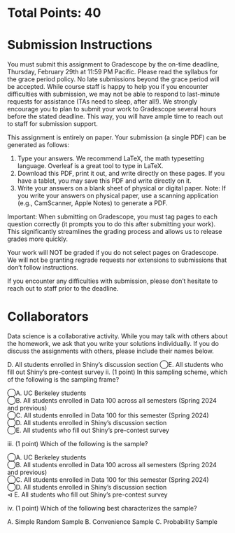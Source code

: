 # Total Points: 40  

# Submission Instructions  

You must submit this assignment to Gradescope by the on-time deadline, Thursday, February 29th at 11:59 PM Pacific. Please read the syllabus for the grace period policy. No late submissions beyond the grace period will be accepted. While course staff is happy to help you if you encounter difficulties with submission, we may not be able to respond to last-minute requests for assistance (TAs need to sleep, after all!). We strongly encourage you to plan to submit your work to Gradescope several hours before the stated deadline. This way, you will have ample time to reach out to staff for submission support.  

This assignment is entirely on paper. Your submission (a single PDF) can be generated as follows:  

1. Type your answers. We recommend LaTeX, the math typesetting language. Overleaf is a great tool to type in LaTeX.   
2. Download this PDF, print it out, and write directly on these pages. If you have a tablet, you may save this PDF and write directly on it.   
3. Write your answers on a blank sheet of physical or digital paper. Note: If you write your answers on physical paper, use a scanning application (e.g., CamScanner, Apple Notes) to generate a PDF.  

Important: When submitting on Gradescope, you must tag pages to each question correctly (it prompts you to do this after submitting your work). This significantly streamlines the grading process and allows us to release grades more quickly.  

Your work will NOT be graded if you do not select pages on Gradescope. We will not be granting regrade requests nor extensions to submissions that don’t follow instructions.  

If you encounter any difficulties with submission, please don’t hesitate to reach out to staff prior to the deadline.  

# Collaborators  

Data science is a collaborative activity. While you may talk with others about the homework, we ask that you write your solutions individually. If you do discuss the assignments with others, please include their names below.  

D. All students enrolled in Shiny’s discussion section ⃝E. All students who fill out Shiny’s pre-contest survey ii. (1 point) In this sampling scheme, which of the following is the sampling frame?  

⃝A. UC Berkeley students   
⃝B. All students enrolled in Data 100 across all semesters (Spring 2024 and previous)   
⃝C. All students enrolled in Data 100 for this semester (Spring 2024)   
⃝D. All students enrolled in Shiny’s discussion section   
⃝E. All students who fill out Shiny’s pre-contest survey  

iii. (1 point) Which of the following is the sample?  

⃝A. UC Berkeley students   
⃝B. All students enrolled in Data 100 across all semesters (Spring 2024 and previous)   
⃝C. All students enrolled in Data 100 for this semester (Spring 2024)   
⃝D. All students enrolled in Shiny’s discussion section   
$\triangleleft$ E. All students who fill out Shiny’s pre-contest survey  

iv. (1 point) Which of the following best characterizes the sample?  

A. Simple Random Sample B. Convenience Sample C. Probability Sample  
